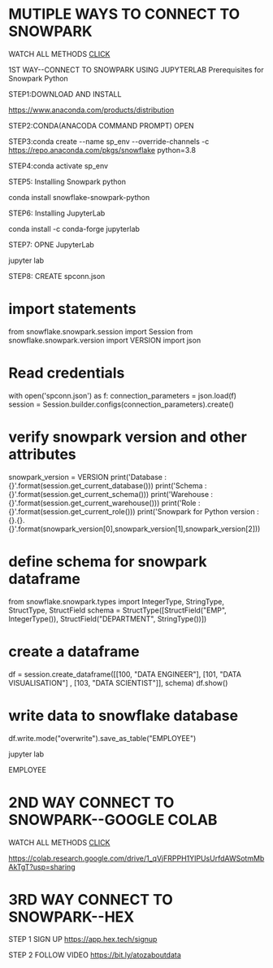# MUTIPLE WAYS TO CONNECT TO SNOWPARK
WATCH ALL METHODS [CLICK](https://bit.ly/atozaboutdata)

1ST WAY--CONNECT TO SNOWPARK USING JUPYTERLAB
Prerequisites for Snowpark Python

STEP1:DOWNLOAD AND INSTALL

https://www.anaconda.com/products/distribution

STEP2:CONDA(ANACODA COMMAND PROMPT) OPEN


STEP3:conda create --name sp_env --override-channels -c https://repo.anaconda.com/pkgs/snowflake python=3.8


STEP4:conda activate sp_env

STEP5:
Installing Snowpark python

conda install snowflake-snowpark-python

STEP6:
Installing JupyterLab 

conda install -c conda-forge jupyterlab




STEP7:
OPNE JupyterLab 

jupyter lab

STEP8:
CREATE spconn.json




# import statements
from snowflake.snowpark.session import Session
from snowflake.snowpark.version import VERSION
import json
# Read credentials
with open('spconn.json') as f:
    connection_parameters = json.load(f)    
session = Session.builder.configs(connection_parameters).create()
# verify snowpark version and other attributes
snowpark_version = VERSION
print('Database : {}'.format(session.get_current_database()))
print('Schema : {}'.format(session.get_current_schema()))
print('Warehouse : {}'.format(session.get_current_warehouse()))
print('Role : {}'.format(session.get_current_role()))
print('Snowpark for Python version : {}.{}.{}'.format(snowpark_version[0],snowpark_version[1],snowpark_version[2]))
# define schema for snowpark dataframe
from snowflake.snowpark.types import IntegerType, StringType, StructType, StructField
schema = StructType([StructField("EMP", IntegerType()), StructField("DEPARTMENT", StringType())])
# create a dataframe
df = session.create_dataframe([[100, "DATA ENGINEER"], [101, "DATA VISUALISATION"] , [103, "DATA SCIENTIST"]], schema)
df.show()
# write data to snowflake database
df.write.mode("overwrite").save_as_table("EMPLOYEE")

jupyter lab

EMPLOYEE



# 2ND  WAY CONNECT TO SNOWPARK--GOOGLE COLAB
WATCH ALL METHODS [CLICK](https://bit.ly/atozaboutdata)

https://colab.research.google.com/drive/1_qVjFRPPH1YIPUsUrfdAWSotmMbAkTgT?usp=sharing


# 3RD  WAY CONNECT TO SNOWPARK--HEX
STEP 1 SIGN UP https://app.hex.tech/signup

STEP 2 FOLLOW VIDEO https://bit.ly/atozaboutdata
